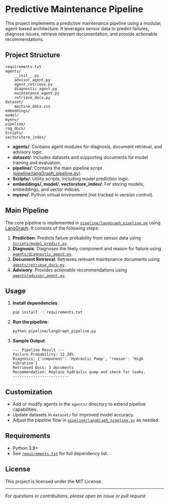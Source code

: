# Predictive Maintenance Pipeline

This project implements a predictive maintenance pipeline using a modular, agent-based architecture. It leverages sensor data to predict failures, diagnose issues, retrieve relevant documentation, and provide actionable recommendations.

## Project Structure

```
requirements.txt
agents/
    __init__.py
    advisor_agent.py
    agent_retrieve.py
    diagnostic_agent.py
    maintenance_agent.py
    retrieve_docs.py
dataset/
    machine_data.csv
embeddings/
model/
myenv/
pipeline/
rag_docs/
Scripts/
vectorstore_index/
```

- **agents/**: Contains agent modules for diagnosis, document retrieval, and advisory logic.
- **dataset/**: Includes datasets and supporting documents for model training and evaluation.
- **pipeline/**: Contains the main pipeline script ([pipeline/langGraph_pipeline.py](pipeline/langGraph_pipeline.py)).
- **Scripts/**: Utility scripts, including model prediction logic.
- **embeddings/**, **model/**, **vectorstore_index/**: For storing models, embeddings, and vector indices.
- **myenv/**: Python virtual environment (not tracked in version control).

## Main Pipeline

The core pipeline is implemented in [`pipeline/langGraph_pipeline.py`](pipeline/langGraph_pipeline.py) using [LangGraph](https://github.com/langchain-ai/langgraph). It consists of the following steps:

1. **Prediction**: Predicts failure probability from sensor data using [`Scripts/model_predict.py`](Scripts/model_predict.py).
2. **Diagnosis**: Diagnoses the likely component and reason for failure using [`agents/diagnostic_agent.py`](agents/diagnostic_agent.py).
3. **Document Retrieval**: Retrieves relevant maintenance documents using [`agents/retrieve_docs.py`](agents/retrieve_docs.py).
4. **Advisory**: Provides actionable recommendations using [`agents/advisor_agent.py`](agents/advisor_agent.py).

## Usage

1. **Install dependencies**:
    ```sh
    pip install -r requirements.txt
    ```

2. **Run the pipeline**:
    ```sh
    python pipeline/langGraph_pipeline.py
    ```

3. **Sample Output**:
    ```
    --- Pipeline Result ---
    Failure Probability: 12.34%
    Diagnosis: {'component': 'Hydraulic Pump', 'reason': 'High Vibration'}
    Retrieved Docs: 3 documents
    Recommendation: Replace hydraulic pump and check for leaks.
    -------------------------
    ```

## Customization

- Add or modify agents in the `agents/` directory to extend pipeline capabilities.
- Update datasets in `dataset/` for improved model accuracy.
- Adjust the pipeline flow in [`pipeline/langGraph_pipeline.py`](pipeline/langGraph_pipeline.py) as needed.

## Requirements

- Python 3.9+
- See [`requirements.txt`](requirements.txt) for full dependency list.

## License

This project is licensed under the MIT License.

---

*For questions or contributions, please open an issue or pull request*